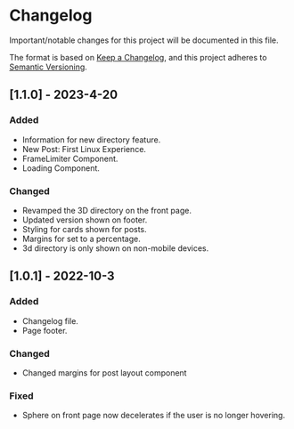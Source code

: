 # Changelog
Important/notable changes for this project will be documented in this file.

The format is based on [Keep a Changelog](https://keepachangelog.com/en/1.0.0/),
and this project adheres to [Semantic Versioning](https://semver.org/spec/v2.0.0.html).

## [1.1.0] - 2023-4-20
### Added
 - Information for new directory feature.
 - New Post: First Linux Experience.
 - FrameLimiter Component.
 - Loading Component.

### Changed
 - Revamped the 3D directory on the front page.
 - Updated version shown on footer.
 - Styling for cards shown for posts.
 - Margins for set to a percentage.
 - 3d directory is only shown on non-mobile devices.



## [1.0.1] - 2022-10-3
### Added
 - Changelog file.
 - Page footer.

### Changed
 - Changed margins for post layout component

### Fixed
 - Sphere on front page now decelerates if the user is no longer hovering.
